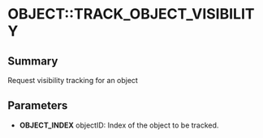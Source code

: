 # OBJECT::TRACK_OBJECT_VISIBILITY

## Summary
Request visibility tracking for an object

## Parameters
* **OBJECT_INDEX** objectID: Index of the object to be tracked.